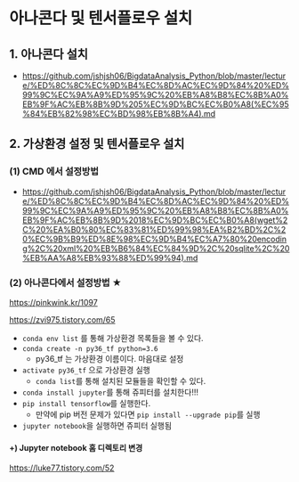 # 아나콘다 및 텐서플로우 설치

## 1. 아나콘다 설치

- https://github.com/jshjsh06/BigdataAnalysis_Python/blob/master/lecture/%ED%8C%8C%EC%9D%B4%EC%8D%AC%EC%9D%84%20%ED%99%9C%EC%9A%A9%ED%95%9C%20%EB%A8%B8%EC%8B%A0%EB%9F%AC%EB%8B%9D%205%EC%9D%BC%EC%B0%A8(%EC%95%84%EB%82%98%EC%BD%98%EB%8B%A4).md



## 2. 가상환경 설정 및 텐서플로우 설치

### (1) CMD 에서 설정방법

- https://github.com/jshjsh06/BigdataAnalysis_Python/blob/master/lecture/%ED%8C%8C%EC%9D%B4%EC%8D%AC%EC%9D%84%20%ED%99%9C%EC%9A%A9%ED%95%9C%20%EB%A8%B8%EC%8B%A0%EB%9F%AC%EB%8B%9D%2018%EC%9D%BC%EC%B0%A8(wget%2C%20%EA%B0%80%EC%83%81%ED%99%98%EA%B2%BD%2C%20%EC%9B%B9%ED%8E%98%EC%9D%B4%EC%A7%80%20encoding%2C%20xml%20%EB%B6%84%EC%84%9D%2C%20sqlite%2C%20%EB%AA%A8%EB%93%88%ED%99%94).md



### (2) 아나콘다에서 설정방법 ★

https://pinkwink.kr/1097

https://zvi975.tistory.com/65

- `conda env list` 를 통해 가상환경 목록들을 볼 수 있다.
- `conda create -n py36_tf python=3.6`
  - py36_tf 는 가상환경 이름이다. 마음대로 설정
- `activate py36_tf` 으로 가상환경 실행 
  - `conda list`를 통해 설치된 모듈들을 확인할 수 있다.
- `conda install jupyter`를 통해 쥬피터를 설치한다!!!
- `pip install tensorflow`를 실행한다.
  - 만약에 pip 버전 문제가 있다면 `pip install --upgrade pip`를 실행
- `jupyter notebook`을 실행하면 쥬피터 실행됨



#### +) Jupyter notebook 홈 디렉토리 변경

https://luke77.tistory.com/52

